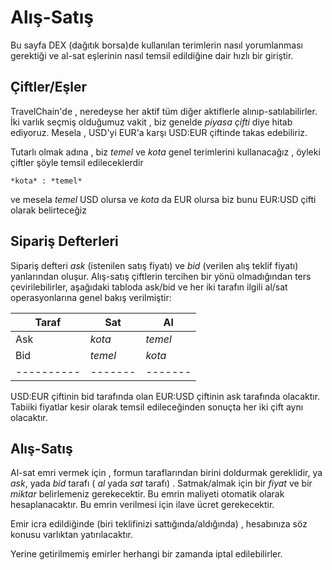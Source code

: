 # Alış-Satış

Bu sayfa DEX (dağıtık borsa)de kullanılan terimlerin nasıl yorumlanması gerektiği 
ve al-sat eşlerinin nasıl temsil edildiğine dair hızlı bir giriştir.

## Çiftler/Eşler

TravelChain'de , neredeyse her aktif tüm diğer aktiflerle alınıp-satılabilirler. İki varlık 
seçmiş olduğumuz vakit , biz genelde *piyasa çifti* diye hitab ediyoruz. Mesela , 
USD'yi EUR'a karşı  USD:EUR çiftinde takas edebiliriz.

Tutarlı olmak adına , biz *temel* ve *kota* genel terimlerini kullanacağız ,
öyleki çiftler şöyle temsil edileceklerdir 

    *kota* : *temel*

ve mesela *temel* USD olursa ve *kota* da EUR olursa biz  bunu EUR:USD çifti olarak 
belirteceğiz

## Sipariş Defterleri

Sipariş defteri *ask* (istenilen satış fiyatı) ve *bid* (verilen alış teklif fiyatı) yanlarından 
oluşur. Alış-satış çiftlerin tercihen bir yönü olmadığından ters çevirilebilirler, aşağıdaki 
tabloda ask/bid ve her iki tarafın ilgili al/sat operasyonlarına genel bakış verilmiştir:

| Taraf   | Sat  | Al   | 
| ---------- | ------- | ------- |
| Ask        | *kota* | *temel*  |
| Bid        | *temel*  | *kota* |
| ---------- | ------- | ------- |

USD:EUR çiftinin bid tarafında olan EUR:USD çiftinin ask tarafında 
olacaktır. Tabiiki  fiyatlar kesir olarak temsil edileceğinden sonuçta her iki çift aynı 
olacaktır.

## Alış-Satış

Al-sat emri vermek için , formun taraflarından birini doldurmak 
gereklidir,  ya *ask*, yada *bid* tarafı ( *al* yada *sat* tarafı) . Satmak/almak için bir 
*fiyat* ve bir *miktar* belirlemeniz gerekecektir. Bu emrin maliyeti otomatik olarak 
hesaplanacaktır. 
Bu emrin verilmesi için ilave ücret gerekecektir.

Emir icra edildiğinde (biri teklifinizi sattığında/aldığında) , hesabınıza söz konusu 
varlıktan yatırılacaktır.

Yerine getirilmemiş emirler herhangi bir zamanda iptal edilebilirler.